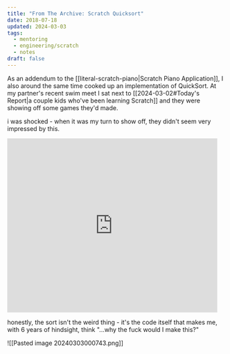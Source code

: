 ```yaml
---
title: "From The Archive: Scratch Quicksort"
date: 2018-07-18
updated: 2024-03-03
tags:
  - mentoring
  - engineering/scratch
  - notes
draft: false
---
```

As an addendum to the [[literal-scratch-piano|Scratch Piano Application]], I also around the same time cooked up an implementation of QuickSort. At my partner's recent swim meet I sat next to [[2024-03-02#Today's Report|a couple kids who've been learning Scratch]] and they were showing off some games they'd made.

i was shocked - when it was my turn to show off, they didn't seem very impressed by this.

<iframe src="https://scratch.mit.edu/projects/236670084/embed" allowtransparency="true" width="485" height="402" frameborder="0" scrolling="no" allowfullscreen></iframe>

honestly, the sort isn't the weird thing - it's the code itself that makes me, with 6 years of hindsight, think "...why the fuck would I make this?"

![[Pasted image 20240303000743.png]]